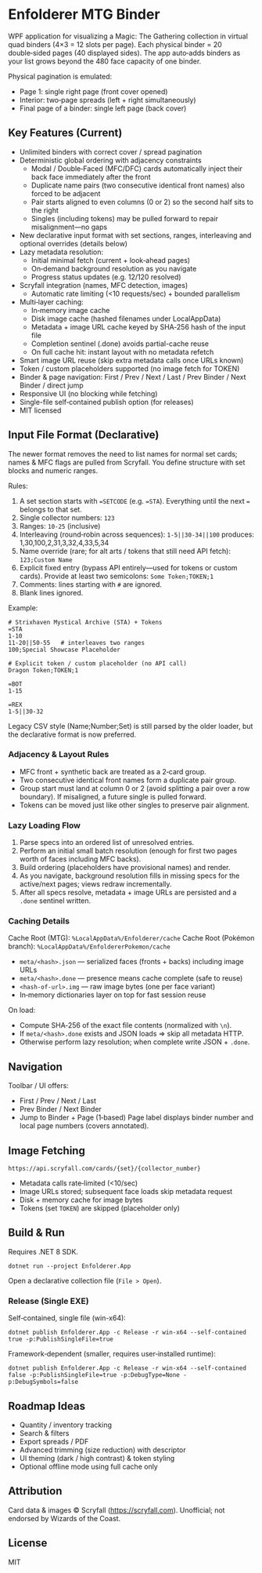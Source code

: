 # Enfolderer MTG Binder

WPF application for visualizing a Magic: The Gathering collection in virtual quad binders (4×3 = 12 slots per page). Each physical binder = 20 double‑sided pages (40 displayed sides). The app auto‑adds binders as your list grows beyond the 480 face capacity of one binder.

Physical pagination is emulated:
* Page 1: single right page (front cover opened)
* Interior: two‑page spreads (left + right simultaneously)
* Final page of a binder: single left page (back cover)

## Key Features (Current)
* Unlimited binders with correct cover / spread pagination
* Deterministic global ordering with adjacency constraints
	* Modal / Double‑Faced (MFC/DFC) cards automatically inject their back face immediately after the front
	* Duplicate name pairs (two consecutive identical front names) also forced to be adjacent
	* Pair starts aligned to even columns (0 or 2) so the second half sits to the right
	* Singles (including tokens) may be pulled forward to repair misalignment—no gaps
* New declarative input format with set sections, ranges, interleaving and optional overrides (details below)
* Lazy metadata resolution:
	* Initial minimal fetch (current + look‑ahead pages)
	* On‑demand background resolution as you navigate
	* Progress status updates (e.g. 12/120 resolved)
* Scryfall integration (names, MFC detection, images)
	* Automatic rate limiting (<10 requests/sec) + bounded parallelism
* Multi‑layer caching:
	* In‑memory image cache
	* Disk image cache (hashed filenames under LocalAppData)
	* Metadata + image URL cache keyed by SHA‑256 hash of the input file
	* Completion sentinel (.done) avoids partial-cache reuse
	* On full cache hit: instant layout with no metadata refetch
* Smart image URL reuse (skip extra metadata calls once URLs known)
* Token / custom placeholders supported (no image fetch for TOKEN)
* Binder & page navigation: First / Prev / Next / Last / Prev Binder / Next Binder / direct jump
* Responsive UI (no blocking while fetching)
* Single-file self‑contained publish option (for releases)
* MIT licensed

## Input File Format (Declarative)

The newer format removes the need to list names for normal set cards; names & MFC flags are pulled from Scryfall. You define structure with set blocks and numeric ranges.

Rules:
1. A set section starts with `=SETCODE` (e.g. `=STA`). Everything until the next `=` belongs to that set.
2. Single collector numbers: `123`
3. Ranges: `10-25` (inclusive)
4. Interleaving (round‑robin across sequences): `1-5||30-34||100` produces: 1,30,100,2,31,3,32,4,33,5,34
5. Name override (rare; for alt arts / tokens that still need API fetch): `123;Custom Name`
6. Explicit fixed entry (bypass API entirely—used for tokens or custom cards). Provide at least two semicolons: `Some Token;TOKEN;1`
7. Comments: lines starting with `#` are ignored.
8. Blank lines ignored.

Example:
```
# Strixhaven Mystical Archive (STA) + Tokens
=STA
1-10
11-20||50-55   # interleaves two ranges
100;Special Showcase Placeholder

# Explicit token / custom placeholder (no API call)
Dragon Token;TOKEN;1

=BOT
1-15

=REX
1-5||30-32
```

Legacy CSV style (Name;Number;Set) is still parsed by the older loader, but the declarative format is now preferred.

### Adjacency & Layout Rules
* MFC front + synthetic back are treated as a 2‑card group.
* Two consecutive identical front names form a duplicate pair group.
* Group start must land at column 0 or 2 (avoid splitting a pair over a row boundary). If misaligned, a future single is pulled forward.
* Tokens can be moved just like other singles to preserve pair alignment.

### Lazy Loading Flow
1. Parse specs into an ordered list of unresolved entries.
2. Perform an initial small batch resolution (enough for first two pages worth of faces including MFC backs).
3. Build ordering (placeholders have provisional names) and render.
4. As you navigate, background resolution fills in missing specs for the active/next pages; views redraw incrementally.
5. After all specs resolve, metadata + image URLs are persisted and a `.done` sentinel written.

### Caching Details
Cache Root (MTG): `%LocalAppData%/Enfolderer/cache`
Cache Root (Pokémon branch): `%LocalAppData%/EnfoldererPokemon/cache`
* `meta/<hash>.json`  — serialized faces (fronts + backs) including image URLs
* `meta/<hash>.done`  — presence means cache complete (safe to reuse)
* `<hash-of-url>.img` — raw image bytes (one per face variant)
* In‑memory dictionaries layer on top for fast session reuse

On load:
* Compute SHA‑256 of the exact file contents (normalized with `\n`).
* If `meta/<hash>.done` exists and JSON loads => skip all metadata HTTP.
* Otherwise perform lazy resolution; when complete write JSON + `.done`.

## Navigation
Toolbar / UI offers:
* First / Prev / Next / Last
* Prev Binder / Next Binder
* Jump to Binder + Page (1‑based)
Page label displays binder number and local page numbers (covers annotated).

## Image Fetching
`https://api.scryfall.com/cards/{set}/{collector_number}`
* Metadata calls rate‑limited (<10/sec)
* Image URLs stored; subsequent face loads skip metadata request
* Disk + memory cache for image bytes
* Tokens (set `TOKEN`) are skipped (placeholder only)

## Build & Run
Requires .NET 8 SDK.
```
dotnet run --project Enfolderer.App
```
Open a declarative collection file (`File > Open`).

### Release (Single EXE)
Self‑contained, single file (win-x64):
```
dotnet publish Enfolderer.App -c Release -r win-x64 --self-contained true -p:PublishSingleFile=true
```
Framework‑dependent (smaller, requires user‑installed runtime):
```
dotnet publish Enfolderer.App -c Release -r win-x64 --self-contained false -p:PublishSingleFile=true -p:DebugType=None -p:DebugSymbols=false
```

## Roadmap Ideas
* Quantity / inventory tracking
* Search & filters
* Export spreads / PDF
* Advanced trimming (size reduction) with descriptor
* UI theming (dark / high contrast) & token styling
* Optional offline mode using full cache only

## Attribution
Card data & images © Scryfall (https://scryfall.com). Unofficial; not endorsed by Wizards of the Coast.

## License
MIT
